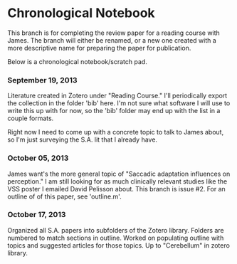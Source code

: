 Chronological Notebook
======================

This branch is for completing the review paper for a reading course with James. The branch will either be renamed, or a new one created
with a more descriptive name for preparing the paper for publication.

Below is a chronological notebook/scratch pad. 

### September 19, 2013
Literature created in Zotero under "Reading Course." I'll periodically export the collection in the folder 'bib' here. I'm not sure what software I will use to write this up with for now, so the 'bib' folder may end up with the list in a couple formats. 

Right now I need to come up with a concrete topic to talk to James about, so I'm just surveying the S.A. lit that I already have.

### October 05, 2013
James want's the more general topic of  "Saccadic adaptation influences on perception." I am still looking for as much clinically relevant studies like the VSS poster I emailed David Pelisson about. 
This branch is issue #2.
For an outline of of this paper, see 'outline.m'. 

### October 17, 2013 
Organized all S.A. papers into subfolders of the Zotero library. Folders are numbered to match sections in outline. Worked on populating outline with topics and suggested articles for those topics. Up to "Cerebellum" in zotero library.
